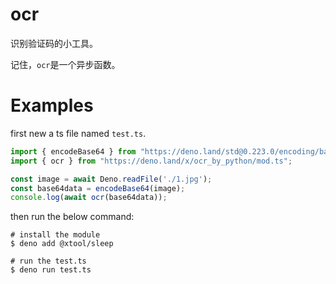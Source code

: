 # ocr

识别验证码的小工具。

记住，`ocr`是一个异步函数。

# Examples

first new a ts file named `test.ts`.

```ts
import { encodeBase64 } from "https://deno.land/std@0.223.0/encoding/base64.ts";
import { ocr } from "https://deno.land/x/ocr_by_python/mod.ts";

const image = await Deno.readFile('./1.jpg');
const base64data = encodeBase64(image); 
console.log(await ocr(base64data));
```

then run the below command:
```shell
# install the module
$ deno add @xtool/sleep

# run the test.ts
$ deno run test.ts
```

